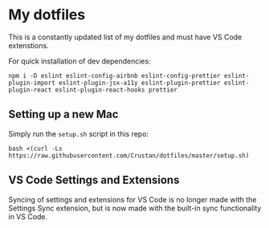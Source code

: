 # My dotfiles

This is a constantly updated list of my dotfiles and must have VS Code extenstions.

For quick installation of dev dependencies:

```
npm i -D eslint eslint-config-airbnb eslint-config-prettier eslint-plugin-import eslint-plugin-jsx-a11y eslint-plugin-prettier eslint-plugin-react eslint-plugin-react-hooks prettier
```

## Setting up a new Mac
Simply run the `setup.sh` script in this repo:
```
bash <(curl -Ls https://raw.githubusercontent.com/Crustan/dotfiles/master/setup.sh)
```

## VS Code Settings and Extensions
Syncing of settings and extensions for VS Code is no longer made with the Settings Sync extension, but is now made with the built-in sync functionality in VS Code.
